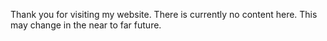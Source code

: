 Thank you for visiting my website. There is currently no content here. This may change in the near to far future.
